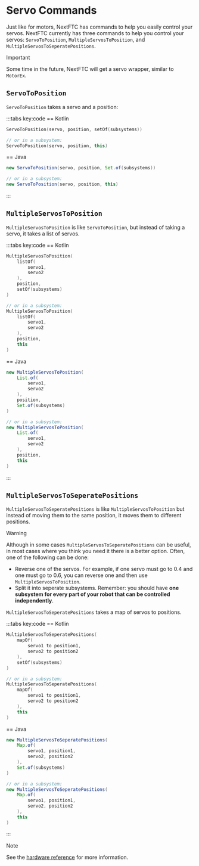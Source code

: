 # Servo Commands

Just like for motors, NextFTC has commands to help you easily control your servos. NextFTC currently has three commands to help you control your servos: `ServoToPosition`, `MultipleServosToPosition`, and `MultipleServosToSeperatePositions`.

> [!IMPORTANT]
> Some time in the future, NextFTC will get a servo wrapper, similar to `MotorEx`.

## `ServoToPosition`

`ServoToPosition` takes a servo and a position:

:::tabs key:code
== Kotlin

```kotlin
ServoToPosition(servo, position, setOf(subsystems))

// or in a subsystem:
ServoToPosition(servo, position, this)
```

== Java

```java
new ServoToPosition(servo, position, Set.of(subsystems))

// or in a subsystem:
new ServoToPosition(servo, position, this)
```

:::

## `MultipleServosToPosition`

`MultipleServosToPosition` is like `ServoToPosition`, but instead of taking a servo, it takes a list of servos.

:::tabs key:code
== Kotlin

```kotlin
MultipleServosToPosition(
    listOf(
        servo1,
        servo2
    ),
    position,
    setOf(subsystems)
)

// or in a subsystem:
MultipleServosToPosition(
    listOf(
        servo1,
        servo2
    ),
    position,
    this
)
```

== Java

```java
new MultipleServosToPosition(
    List.of(
        servo1,
        servo2
    ),
    position,
    Set.of(subsystems)
)

// or in a subsystem:
new MultipleServosToPosition(
    List.of(
        servo1,
        servo2
    ),
    position,
    this
)
```

:::

## `MultipleServosToSeperatePositions`

`MultipleServosToSeperatePositions` is like `MultipleServosToPosition` but instead of moving them to the same position, it moves them to different positions.

> [!WARNING]
> Although in some cases `MultipleServosToSeperatePositions` can be useful, in most cases where you think you need it there is a better option. Often, one of the following can be done:
>
> - Reverse one of the servos. For example, if one servo must go to 0.4 and one must go to 0.6, you can reverse one and then use `MultipleServosToPosition`.
> - Split it into seperate subsystems. Remember: you should have **one subsystem for every part of your robot that can be controlled independently**.

`MultipleServosToSeperatePositions` takes a map of servos to positions.

:::tabs key:code
== Kotlin

```kotlin
MultipleServosToSeperatePositions(
    mapOf(
        servo1 to position1,
        servo2 to position2
    ),
    setOf(subsystems)
)

// or in a subsystem:
MultipleServosToSeperatePositions(
    mapOf(
        servo1 to position1,
        servo2 to position2
    ),
    this
)
```

== Java

```java
new MultipleServosToSeperatePositions(
    Map.of(
        servo1, position1,
        servo2, position2
    ),
    Set.of(subsystems)
)

// or in a subsystem:
new MultipleServosToSeperatePositions(
    Map.of(
        servo1, position1,
        servo2, position2
    ),
    this
)
```

:::

> [!NOTE]
> See the [hardware reference](https://docs.rowanmcalpin.com/reference/ftc/com.rowanmcalpin.nextftc.ftc.hardware/index.html) for more information.